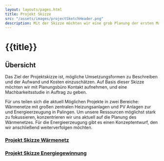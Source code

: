 ```yaml
---
layout: layouts/pages.html
title: Projekt Skizze
src: "/assets/images/projectSketchHeader.png"
description: Mit der Skizze möchten wir eine grob Planung der ersten Maßnahmen präsentieren.
---
```

# {{title}}

## Übersicht 

Das Ziel der Projektskizze ist, mögliche Umsetzungsformen zu Beschreiben und der Aufwand und Kosten einzuschätzen. 
Auf Basis dieser Skizze möchten wir mit Planungsbüro Kontakt aufnehmen, und eine Machbarkeitsstudie in Auftrag zu geben.

Für uns teilen sich die aktuell Möglichen Projekte in zwei Bereiche: Wärmenetze mit großen zentralen Heizungsanlagen und PV Anlagen zur und Energieerzeugung in Palingen.
Um unsere Ressourcen möglichst stark zu fokussieren, konzentrieren wir uns aktuell auf die Planung des Wärmenetzes. 
Für die Energieerzeugung gibt es einen Konzeptentwurf, den wir anschließend weiterverfolgen möchten.

### [Projekt Skizze Wärmenetz](/pages/projectSketch_heatingNetwork)

### [Projekt Skizze Energiegewinnung](/pages/projectSketch_energyProduction)

